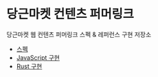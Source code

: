 # 당근마켓 컨텐츠 퍼머링크

당근마켓 웹 컨텐츠 퍼머링크 스펙 & 레퍼런스 구현 저장소

- [스펙](SPEC.md)
- [JavaScript 구현](js)
- [Rust 구현](rust)
